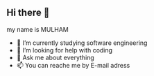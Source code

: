 ## Hi there 👋

my name is MULHAM
- 🌱 I’m currently studying software engineering 
- 🤔 I’m looking for help with coding
- 💬 Ask me about everything
- 📫 You can reache me by E-mail adress
